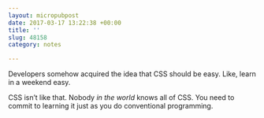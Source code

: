 ```yaml
---
layout: micropubpost
date: 2017-03-17 13:22:38 +00:00
title: ''
slug: 48158
category: notes

---
```

Developers somehow acquired the idea that CSS should be easy. Like, learn in a weekend easy.

CSS isn’t like that. Nobody *in the world* knows all of CSS. You need to commit to learning it just as you do conventional programming.
